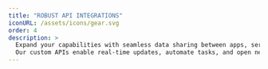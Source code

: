 ```yaml
---
title: "ROBUST API INTEGRATIONS"
iconURL: /assets/icons/gear.svg
order: 4
description: >
  Expand your capabilities with seamless data sharing between apps, services, and platforms.
  Our custom APIs enable real-time updates, automate tasks, and open new revenue channels—keeping your Charleston-based business ahead in a connected digital world.
---
```

